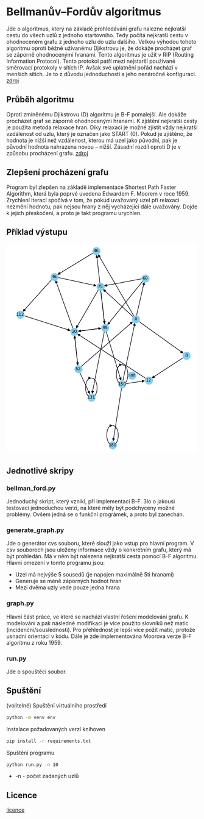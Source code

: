 # Bellmanův–Fordův algoritmus

Jde o algoritmus, který na základě prohledávání grafu nalezne nejkratší cestu do všech uzlů z jednoho startovního. Tedy počítá nejkratší cestu v ohodnoceném grafu z jednoho uzlu do uzlu dalšího. Velkou výhodou tohoto algoritmu oproti běžně užívanému Djikstrovu je, že dokáže procházet graf se záporně ohodnocenými hranami. Tento algoritmus je užit v RIP (Routing Information Protocol). Tento protokol patří mezi nejstarší používané směrovací protokoly v sítích IP. Avšak své uplatnění pořád nachází v menších sítích. Je to z důvodu jednoduchosti a jeho nenáročné konfiguraci. [zdroj](https://en.wikipedia.org/wiki/Bellman%E2%80%93Ford_algorithm)

## Průběh algoritmu

Oproti zmíněnému Djikstrovu (D) algoritmu je B-F pomalejší. Ale dokáže procházet graf se záporně ohodnocenými hranami. K zjištění nejkratší cesty je použita metoda relaxace hran. Díky relaxaci je možné zjistit vždy nejkratší vzdálenost od uzlu, který je označen jako START (0).  Pokud je zjištěno, že hodnota je nižší než vzdálenost, kterou má uzel jako původní, pak je původní hodnota nahrazena novou – nižší. Zásadní rozdíl oproti D je v způsobu procházení grafu. [zdroj](https://en.wikipedia.org/wiki/Bellman%E2%80%93Ford_algorithm)

## Zlepšení procházení grafu

Program byl zlepšen na základě implementace Shortest Path Faster Algorithm, která byla poprvé uvedena Edwardem F. Moorem v roce 1959. Zrychlení iterací spočívá v tom, že pokud uvažovaný uzel při relaxaci nezmění hodnotu, pak nejsou hrany z něj vycházející dále uvažovány. Dojde k jejich přeskočení, a proto je takt programu urychlen.

## Příklad výstupu

![My Graph](nodes_dist.png)

## Jednotlivé skripy

### bellman_ford.py

Jednoduchý skript, který vznikl, při implementaci B-F. 3lo o jakousi testovací jednoduchou verzi, na které měly být podchyceny možné problémy. Ovšem jedná se o funkční prográmek, a proto byl zanechán.

### generate_graph.py

Jde o generátor cvs souboru, které slouží jako vstup pro hlavní program. V csv souborech jsou uloženy informace vždy o konkrétním grafu, který má být prohledán. Má v něm být nalezena nejkratší cesta pomocí B-F algoritmu. Hlavní omezení v tomto programu jsou:

* Uzel má nejvýše 5 sousedů (je napojen maximálně 5ti hranami)
* Generuje se méně záporných hodnot hran
* Mezi dvěma uzly vede pouze jedna hrana

### graph.py

Hlavní část práce, ve které se nachází vlastní řešení modelování grafu. K modelování a pak následné modifikaci je více použito slovníků než matic (incidenční/souslednosti). Pro přehlednost je lepší více požít matic, protože usnadní orientaci v kódu. Dále je zde implementována Moorova verze B-F algoritmu z roku 1959.

### run.py

Jde o spouštěcí soubor.

## Spuštění

(volitelné) Spuštění virtuálního prostředí
```bash
python -m venv env
```

Instalace požadovaných verzí knihoven
```bash
pip install -r requirements.txt
```

Spuštění programu
```bash
python run.py -n 10
```

* -n - počet zadaných uzlů

## Licence

[licence](LICENSE)